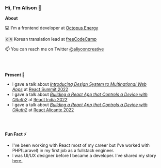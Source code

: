 ### Hi, I'm Alison 👋

**About**

💻  I'm a frontend developer at [Octopus Energy](https://octopus.energy/)

🇰🇷  Korean translation lead at [freeCodeCamp](https://www.freecodecamp.org/)

📫  You can reach me on Twitter [@aliyooncreative](https://twitter.com/aliyooncreative)

<br />
<br />

**Present 🔭**
* I gave a talk about <i><ins>Introducing Design System to Multinational Web Apps</ins></i> at [React Summit 2022](https://portal.gitnation.org/contents/introducing-design-system-to-multinational-web-apps) 
* I gave a talk about <i><ins>Building a React App that Controls a Device with OAuth2</ins></i> at [React India 2022](https://youtu.be/SUk0hF-xe5A?t=14819)
* I gave a talk about <i><ins>Building a React App that Controls a Device with OAuth2</ins></i> at [React Alicante 2022](https://www.youtube.com/watch?v=WZeylPb0bNs)
<br />
<br />

**Fun Fact ⚡**

* I've been working with React most of my career but I've worked with PHP(Laravel) in my first job as a fullstack engineer. <br />
* I was UI/UX designer before I became a developer. I've shared my story [here.](https://twitter.com/hackajob_co/status/1485915433266036736?s=20&t=GfsHSwI0SXwjs3STxHu_4w)



<!--
**AlisonYoon/AlisonYoon** is a ✨ _special_ ✨ repository because its `README.md` (this file) appears on your GitHub profile.

Here are some ideas to get you started:

- 🔭 I’m currently working on ...
- 🌱 I’m currently learning ...
- 👯 I’m looking to collaborate on ...
- 🤔 I’m looking for help with ...
- 💬 Ask me about ...
- 📫 How to reach me: ...
- 😄 Pronouns: ...
- ⚡ Fun fact: ...
-->
